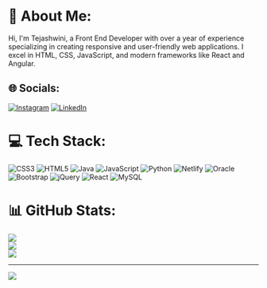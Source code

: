 # 💫 About Me:
Hi, I'm Tejashwini, a Front End Developer with over a year of experience specializing in creating responsive and user-friendly web applications. I excel in HTML, CSS, JavaScript, and modern frameworks like React and Angular.


## 🌐 Socials:
[![Instagram](https://img.shields.io/badge/Instagram-%23E4405F.svg?logo=Instagram&logoColor=white)](https://instagram.com/tejashwini_prakash_k) [![LinkedIn](https://img.shields.io/badge/LinkedIn-%230077B5.svg?logo=linkedin&logoColor=white)](https://linkedin.com/in/https://tejashwinikfrontendportfolio.netlify.app/) 

# 💻 Tech Stack:
![CSS3](https://img.shields.io/badge/css3-%231572B6.svg?style=flat&logo=css3&logoColor=white) ![HTML5](https://img.shields.io/badge/html5-%23E34F26.svg?style=flat&logo=html5&logoColor=white) ![Java](https://img.shields.io/badge/java-%23ED8B00.svg?style=flat&logo=openjdk&logoColor=white) ![JavaScript](https://img.shields.io/badge/javascript-%23323330.svg?style=flat&logo=javascript&logoColor=%23F7DF1E) ![Python](https://img.shields.io/badge/python-3670A0?style=flat&logo=python&logoColor=ffdd54) ![Netlify](https://img.shields.io/badge/netlify-%23000000.svg?style=flat&logo=netlify&logoColor=#00C7B7) ![Oracle](https://img.shields.io/badge/Oracle-F80000?style=flat&logo=oracle&logoColor=white) ![Bootstrap](https://img.shields.io/badge/bootstrap-%238511FA.svg?style=flat&logo=bootstrap&logoColor=white) ![jQuery](https://img.shields.io/badge/jquery-%230769AD.svg?style=flat&logo=jquery&logoColor=white) ![React](https://img.shields.io/badge/react-%2320232a.svg?style=flat&logo=react&logoColor=%2361DAFB) ![MySQL](https://img.shields.io/badge/mysql-4479A1.svg?style=flat&logo=mysql&logoColor=white)
# 📊 GitHub Stats:
![](https://github-readme-stats.vercel.app/api?username=Tejashwinikudari&theme=radical&hide_border=false&include_all_commits=false&count_private=false)<br/>
![](https://github-readme-streak-stats.herokuapp.com/?user=Tejashwinikudari&theme=radical&hide_border=false)<br/>
![](https://github-readme-stats.vercel.app/api/top-langs/?username=Tejashwinikudari&theme=radical&hide_border=false&include_all_commits=false&count_private=false&layout=compact)

---
[![](https://visitcount.itsvg.in/api?id=Tejashwinikudari&icon=5&color=2)](https://visitcount.itsvg.in)

<!-- Proudly created with GPRM ( https://gprm.itsvg.in ) -->
